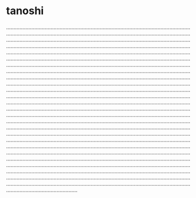 # tanoshi
........................................................................................................................................................................................................................................................................................................................................................................................................................................................................................................................................................................................................................................................................................................................................................................................................................................................................................................................................................................................................................................................................................................................................................................................................................................................................................................................................................................................................................................................................................................................................................................................................................................................................................................................................................................................................................................................................................................................................................................................................................................................................................................................................................................................................................................................................................................................................................................................................................................................................................................................................................................................................................................................................................................................................................................................................................................................................................................................................................................................................................................................................................................................................................................................................................................................................................................................................................................................................